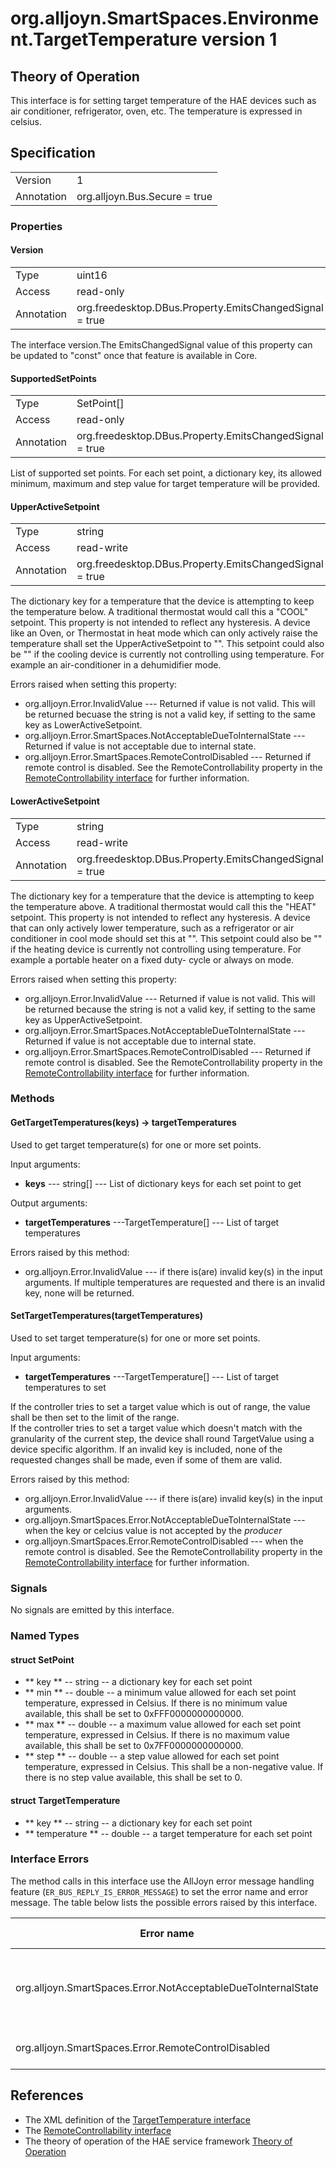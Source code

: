 # org.alljoyn.SmartSpaces.Environment.TargetTemperature version 1

## Theory of Operation
This interface is for setting target temperature of the HAE devices such as air
conditioner, refrigerator, oven, etc. The temperature is expressed in celsius.

## Specification

|            |                                                                |
|------------|----------------------------------------------------------------|
| Version    | 1                                                              |
| Annotation | org.alljoyn.Bus.Secure = true                                  |

### Properties

#### Version

|            |                                                                |
|------------|----------------------------------------------------------------|
| Type       | uint16                                                         |
| Access     | read-only                                                      |
| Annotation | org.freedesktop.DBus.Property.EmitsChangedSignal = true        |

The interface version.The EmitsChangedSignal value of this property can be 
updated to "const" once that feature is available in Core.

#### SupportedSetPoints

|            |                                                                |
|------------|----------------------------------------------------------------|
| Type       | SetPoint[]
| Access     | read-only                                                      |
| Annotation | org.freedesktop.DBus.Property.EmitsChangedSignal = true        |

List of supported set points. For each set point, a dictionary key, its allowed
minimum, maximum and step value for target temperature will be provided.

#### UpperActiveSetpoint
|            |                                                                |
|------------|----------------------------------------------------------------|
| Type       | string                                                         |
| Access     | read-write                                                     |
| Annotation | org.freedesktop.DBus.Property.EmitsChangedSignal = true        |

The dictionary key for a temperature that the device is attempting to keep the 
temperature below.  A traditional thermostat would call this a "COOL" setpoint.
This property is not intended to reflect any hysteresis.
A device like an Oven, or Thermostat in heat mode which can only actively
raise the temperature shall set the UpperActiveSetpoint to "".
This setpoint could also be "" if the cooling device is currently not
controlling using temperature.  For example an air-conditioner in a dehumidifier
mode.

Errors raised when setting this property:

* org.alljoyn.Error.InvalidValue --- Returned if value is not valid.  This
will be returned becuase the string is not a valid key, if setting to the same 
key as LowerActiveSetpoint.
* org.alljoyn.Error.SmartSpaces.NotAcceptableDueToInternalState --- Returned
if value is not acceptable due to internal state.
* org.alljoyn.Error.SmartSpaces.RemoteControlDisabled --- Returned if remote
control is disabled. See the RemoteControllability property in the 
[RemoteControllability interface](RemoteControllability-v1) for further information.

#### LowerActiveSetpoint
|            |                                                                |
|------------|----------------------------------------------------------------|
| Type       | string                                                         |
| Access     | read-write                                                     |
| Annotation | org.freedesktop.DBus.Property.EmitsChangedSignal = true        |

The dictionary key for a temperature that the device is attempting to keep the 
temperature above.  A traditional thermostat would call this the "HEAT" setpoint.
This property is not intended to reflect any hysteresis.
A device that can only actively lower temperature, such as a refrigerator or 
air conditioner in cool mode should set this at "".
This setpoint could also be "" if the heating device is currently not 
controlling using temperature.  For example a portable heater on a fixed duty-
cycle or always on mode. 

Errors raised when setting this property:

* org.alljoyn.Error.InvalidValue --- Returned if value is not valid.  This
will be returned because the string is not a valid key, if setting to the same 
key as UpperActiveSetpoint.
* org.alljoyn.Error.SmartSpaces.NotAcceptableDueToInternalState --- Returned
if value is not acceptable due to internal state.
* org.alljoyn.Error.SmartSpaces.RemoteControlDisabled --- Returned if remote
control is disabled. See the RemoteControllability property in the 
[RemoteControllability interface](RemoteControllability-v1) for further information.

### Methods

#### GetTargetTemperatures(keys) -> targetTemperatures

Used to get target temperature(s) for one or more set points.

Input arguments:

* **keys** --- string[] --- List of dictionary keys for each set point to get

Output arguments:

* **targetTemperatures**  ---TargetTemperature[] --- List of target temperatures

Errors raised by this method:
* org.alljoyn.Error.InvalidValue --- if there is(are) invalid key(s) in the 
input arguments.  If multiple temperatures are requested and there is an invalid
key, none will be returned.

#### SetTargetTemperatures(targetTemperatures)

Used to set target temperature(s) for one or more set points.

Input arguments:

* **targetTemperatures**  ---TargetTemperature[] --- List of target temperatures to set

If the controller tries to set a target value which is out of range, the value 
shall be then set to the limit of the range.  
If the controller tries to set a target value which doesn't match with the 
granularity of the current step, the device shall round TargetValue using a
device specific algorithm.
If an invalid key is included, none of the requested changes shall be made, even
if some of them are valid. 

Errors raised by this method:
* org.alljoyn.Error.InvalidValue --- if there is(are) invalid key(s) in the input arguments.
* org.alljoyn.SmartSpaces.Error.NotAcceptableDueToInternalState --- when the
key or celcius value is not accepted by the _producer_
* org.alljoyn.SmartSpaces.Error.RemoteControlDisabled --- when the remote
control is disabled. See the RemoteControllability property in the 
[RemoteControllability interface](RemoteControllability-v1) for further information.

### Signals

No signals are emitted by this interface.

### Named Types

#### struct SetPoint

* ** key ** -- string -- a dictionary key for each set point
* ** min ** -- double -- a minimum value allowed for each set point temperature, 
  expressed in Celsius. If there is no minimum value available, this shall 
  be set to 0xFFF0000000000000.
* ** max ** -- double -- a maximum value allowed for each set point temperature, 
  expressed in Celsius. If there is no maximum value available, this shall 
  be set to 0x7FF0000000000000.
* ** step ** -- double -- a step value allowed for each set point temperature, 
  expressed in Celsius. This shall be a non-negative value. If there is no step 
  value available, this shall be set to 0.

#### struct TargetTemperature

* ** key ** -- string -- a dictionary key for each set point
* ** temperature ** -- double -- a target temperature for each set point

### Interface Errors

The method calls in this interface use the AllJoyn error message handling
feature (`ER_BUS_REPLY_IS_ERROR_MESSAGE`) to set the error name and error
message. The table below lists the possible errors raised by this interface.

| Error name                                                    | Error message                                      |
|---------------------------------------------------------------|----------------------------------------------------|
| org.alljoyn.SmartSpaces.Error.NotAcceptableDueToInternalState | The value is not acceptable due to internal state  |
| org.alljoyn.SmartSpaces.Error.RemoteControlDisabled           | Remote control disabled                            |

## References

* The XML definition of the [TargetTemperature interface](TargetTemperature-v1.xml)
* The [RemoteControllability interface](/org.alljoyn.SmartSpaces.Operation/RemoteControllability-v1)
* The theory of operation of the HAE service framework [Theory of Operation](/org.alljoyn.SmartSpaces/theory-of-operation-v1)


